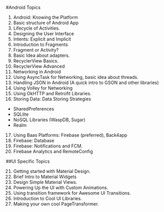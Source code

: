 #Android Topics

1. Android: Knowing the Platform
2. Basic structure of Android App
3. Lifecycle of Activities.
4. Designing the User Interface
5. Intents: Explicit and Implicit
6. Introduction to Fragments
7. Fragment or Activity?
8. Basic Idea about adapters.
9. RecyclerView Basics.
10. RecyclerView Advanced
11. Networking in Android
12. Using AsyncTask for Networking, basic idea about threads.
13. Handling JSON in Android (A quick intro to GSON and other libraries)
14. Using Volley for Networking
15. Using OkHTTP and Retrofit Libraries.
16. Storing Data: Data Storing Strategies
  * SharedPreferences
  * SQLlite
  * NoSQL Libraries (WaspDB, Sugar)
  * Realm
 
17. Using Baas Platforms: Firebase (preferred),  Back4app
18. Firebase: Database
19. Firebase: Notifications and FCM.
20. Firebase Analytics and RemoteConfig

##UI Specific Topics

21. Getting started with Material Design.
22. Brief Intro to Material Widgets
23. Design Simple Material Views.
24. Powering Up the UI with Custom Animations.
25. Using transition framework for Awesome UI Transitions.
26. Introduction to Cool UI Libraries.
27. Making your own cool PageTransformer.
